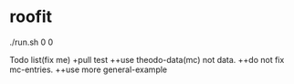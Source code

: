 # roofit

./run.sh 0 0


Todo list(fix me)
+pull test 
++use theodo-data(mc) not data.
++do not fix mc-entries.
++use more general-example
